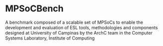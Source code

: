 MPSoCBench
============

A benchmark composed of a scalable set of MPSoCs to enable the development and evaluation of ESL tools, 
methodologies and components designed at University of Campinas by the ArchC team in the Computer Systems Laboratory, Institute of Computing

